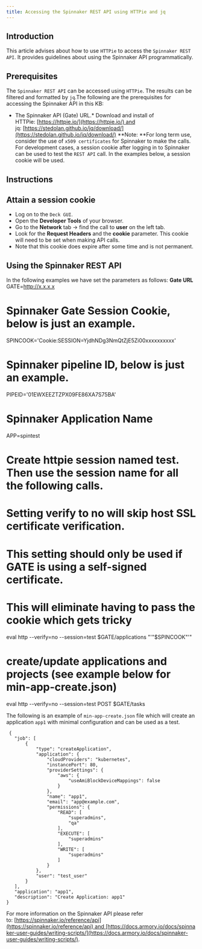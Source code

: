 ```yaml
---
title: Accessing the Spinnaker REST API using HTTPie and jq
---
```


## Introduction
This article advises about how to use ```HTTPie``` to access the ```Spinnaker REST API```. It provides guidelines about using the Spinnaker API programmatically.

## Prerequisites
The ```Spinnaker REST API``` can be accessed using ```HTTPie```. The results can be filtered and formatted by ```jq```.The following are the prerequisites for accessing the Spinnaker API in this KB:
* The Spinnaker API (Gate) URL.* Download and install of HTTPie: [https://httpie.io/](https://httpie.io/) and jq: [https://stedolan.github.io/jq/download/](https://stedolan.github.io/jq/download/)
**Note: **For long term use, consider the use of ```x509 certificates``` for Spinnaker to make the calls. For development cases, a session cookie after logging in to Spinnaker can be used to test the ```REST API``` call.
In the examples below, a session cookie will be used.

## Instructions
## Attain a session cookie
* Log on to the ```Deck GUI```.
* Open the **Developer Tools** of your browser.
* Go to the **Network** tab -> find the call to **user** on the left tab.
* Look for the **Request Headers** and the **cookie** parameter. This cookie will need to be set when making API calls.
* Note that this cookie does expire after some time and is not permanent.
## Using the Spinnaker REST API
In the following examples we have set the parameters as follows:
**Gate URL**
GATE=http://x.x.x.x

# Spinnaker Gate Session Cookie, below is just an example.
SPINCOOK='Cookie:SESSION=YjdhNDg3NmQtZjE5Zi00xxxxxxxxxx'  

# Spinnaker pipeline ID, below is just an example.
PIPEID='01EWXEEZTZPX09FE86XA7S75BA'

# Spinnaker Application Name
APP=spintest

# Create httpie session named test. Then use the session name for all the following calls. 
# Setting verify to no will skip host SSL certificate verification.
# This setting should only be used if GATE is using a self-signed certificate.
# This will eliminate having to pass the cookie which gets tricky
eval http --verify=no --session=test $GATE/applications "'"$SPINCOOK"'"

# create/update applications and projects (see example below for min-app-create.json)
eval http --verify=no --session=test POST $GATE/tasks 

The following is an example of ```min-app-create.json``` file which will create an application ```app1``` with minimal configuration and can be used as a test.
```
 {
   "job": [
       {
           "type": "createApplication",
           "application": {
               "cloudProviders": "kubernetes",
               "instancePort": 80,
               "providerSettings": {
                   "aws": {
                       "useAmiBlockDeviceMappings": false
                   }
               },
               "name": "app1",
               "email": "app@example.com",
               "permissions": {
                   "READ": [
                       "superadmins",
                       "qa"
                   ],
                   "EXECUTE": [
                       "superadmins"
                   ],
                   "WRITE": [
                       "superadmins"
                   ]
               }
           },
           "user": "test_user"
       }
   ],
   "application": "app1",
   "description": "Create Application: app1"
}
```
For more information on the Spinnaker API please refer to: [https://spinnaker.io/reference/api](https://spinnaker.io/reference/api) and [https://docs.armory.io/docs/spinnaker-user-guides/writing-scripts/](https://docs.armory.io/docs/spinnaker-user-guides/writing-scripts/).

